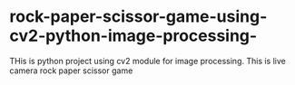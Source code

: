 # rock-paper-scissor-game-using-cv2-python-image-processing-
THis is python project using cv2 module for image processing. This is live camera rock paper scissor game
